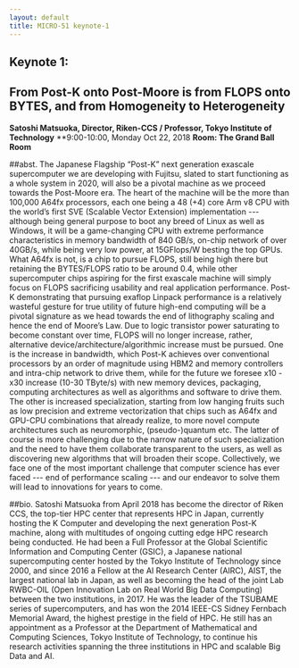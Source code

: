 ```yaml
---
layout: default
title: MICRO-51 keynote-1
---
```


## Keynote 1: 
## From Post-K onto Post-Moore is from FLOPS onto BYTES, and from Homogeneity to Heterogeneity
**Satoshi Matsuoka, Director, Riken-CCS / Professor, Tokyo Institute of Technology**
**9:00-10:00, Monday Oct 22, 2018 
**Room: The Grand Ball Room**

##abst.
The Japanese Flagship “Post-K” next generation exascale supercomputer we are developing with Fujitsu, slated to start functioning as a whole system in 2020, will also be a pivotal machine as we proceed towards the Post-Moore era. The heart of the machine will be the more than 100,000 A64fx processors, each one being a 48 (+4) core Arm v8 CPU with the world’s first SVE (Scalable Vector Extension) implementation --- although being general purpose to boot any breed of Linux as well as Windows, it will be a game-changing CPU with extreme performance characteristics in memory bandwidth of 840 GB/s, on-chip network of over 40GB/s, while being very low power, at 15GFlops/W besting the top GPUs. What A64fx is not, is a chip to pursue FLOPS, still being high there but retaining the BYTES/FLOPS ratio to be around 0.4, while other supercomputer chips aspiring for the first exascale machine will simply focus on FLOPS sacrificing usability and real application performance. Post-K demonstrating that pursuing exaflop Linpack performance is a relatively wasteful gesture for true utility of future high-end computing will be a pivotal signature as we head towards the end of lithography scaling and hence the end of Moore’s Law. Due to logic transistor power saturating to become constant over time, FLOPS will no longer increase, rather, alternative device/architecture/algorithmic increase must be pursued. One is the increase in bandwidth, which Post-K achieves over conventional processors by an order of magnitude using HBM2 and memory controllers and intra-chip network to drive them, while for the future we foresee x10 - x30 increase (10-30 TByte/s) with new memory devices, packaging, computing architectures as well as algorithms and software to drive them. The other is increased specialization, starting from low hanging fruits such as low precision and extreme vectorization that chips such as A64fx and GPU-CPU combinations that already realize, to more novel compute architectures such as neuromorphic, (pseudo-)quantum etc. The latter of course is more challenging due to the narrow nature of such specialization and the need to have them collaborate transparent to the users, as well as discovering new algorithms that will broaden their scope. Collectively, we face one of the most important challenge that computer science has ever faced --- end of performance scaling --- and our endeavor to solve them will lead to innovations for years to come. 

##bio.
Satoshi Matsuoka from April 2018 has become the director of Riken CCS, the top-tier HPC center that represents HPC in Japan, currently hosting the K Computer and developing the next generation Post-K machine, along with multitudes of ongoing cutting edge HPC research being conducted. He had been a Full Professor at the Global Scientific Information and Computing Center (GSIC), a Japanese national supercomputing center hosted by the Tokyo Institute of Technology since 2000, and since 2016 a Fellow at the AI Research Center (AIRC), AIST, the largest national lab in Japan, as well as becoming the head of the joint Lab RWBC-OIL (Open Innovation Lab on Real World Big Data Computing) between the two institutions, in 2017. He was the leader of the TSUBAME series of supercomputers, and has won the 2014 IEEE-CS Sidney Fernbach Memorial Award, the highest prestige in the field of HPC. He still has an appointment as a Professor at the Department of Mathematical and Computing Sciences, Tokyo Institute of Technology, to continue his research activities spanning the three institutions in HPC and scalable Big Data and AI. 
